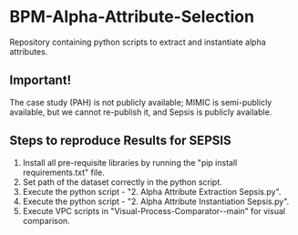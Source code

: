 # BPM-Alpha-Attribute-Selection
Repository containing python scripts to extract and instantiate alpha attributes.

## Important!
The case study (PAH) is not publicly available; MIMIC is semi-publicly available, but we cannot re-publish it, and Sepsis is publicly available.


## Steps to reproduce Results for SEPSIS
1. Install all pre-requisite libraries by running the "pip install requirements.txt" file.
2. Set path of the dataset correctly in the python script.
3. Execute the python script - "2. Alpha Attribute Extraction Sepsis.py".
4. Execute the python script - "2. Alpha Attribute Instantiation Sepsis.py".
5. Execute VPC scripts in "Visual-Process-Comparator--main" for visual comparison.
